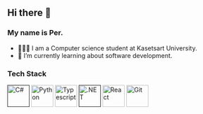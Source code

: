 ## Hi there 👋

### My name is Per.
- 👨🏻‍💻 I am a Computer science student at Kasetsart University.
- 🌱 I’m currently learning about software development.

### Tech Stack
<a href="" title="C#"><img src="https://github.com/get-icon/geticon/blob/master/icons/c-sharp.svg" alt="C#" width="50px" height="50px"></a>
<a href="https://www.python.org/" title="Python"><img src="https://github.com/get-icon/geticon/raw/master/icons/python.svg" alt="Python" width="50px" height="50px"></a>
<a href="https://www.typescriptlang.org/" title="Typescript"><img src="https://github.com/get-icon/geticon/raw/master/icons/typescript-icon.svg" alt="Typescript" width="50px" height="50px"></a>
<a href="" title=".NET"><img src="https://github.com/get-icon/geticon/blob/master/icons/dotnet.svg" alt=".NET" width="50px" height="50px"></a>
<a href="https://reactjs.org/" title="React"><img src="https://github.com/get-icon/geticon/raw/master/icons/react.svg" alt="React" width="50px" height="50px"></a>
<a href="https://git-scm.com/" title="Git"><img src="https://github.com/get-icon/geticon/raw/master/icons/git-icon.svg" alt="Git" width="50px" height="50px"></a>

